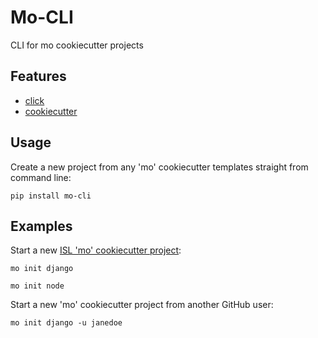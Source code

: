 # Mo-CLI
CLI for mo cookiecutter projects

## Features
* [click](https://github.com/pallets/click)
* [cookiecutter](https://github.com/audreyr/cookiecutter)

## Usage
Create a new project from any 'mo' cookiecutter templates straight from command line:

```
pip install mo-cli
```

## Examples
Start a new [ISL 'mo' cookiecutter project](https://github.com/istrategylabs?utf8=%E2%9C%93&query=mo):
```
mo init django
```
```
mo init node
```

Start a new 'mo' cookiecutter project from another GitHub user:
```
mo init django -u janedoe
```
